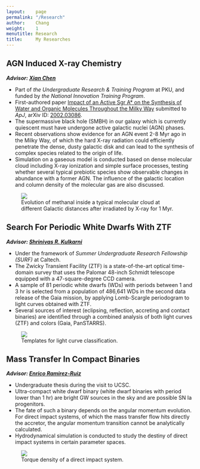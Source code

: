 ```yaml
---
layout:    page
permalink: "/Research"
author:    Chang
weight:    1
menutitle: Research
title:     My Researches
---
```

## AGN Induced X-ray Chemistry

***Advisor: [Xian Chen](http://kiaa.pku.edu.cn/people/xian-chen-陈弦)***

- Part of *the Undergraduate Research & Training Program* at PKU, and funded by *the National Innovation Training Program*.
- First-authored paper [Impact of an Active Sgr A* on the Synthesis of Water and Organic Molecules Throughout the Milky Way]((https://arxiv.org/abs/2002.03086)) submitted to *ApJ*, arXiv ID: [2002.03086](https://arxiv.org/abs/2002.03086).
- The supermassive black hole (SMBH) in our galaxy which is currently quiescent must have undergone active galactic nuclei (AGN) phases.
- Recent observations show evidence for an AGN event 2-8 Myr ago in the Milky Way, of which the hard X-ray radiation could efficiently penetrate the dense, dusty galactic disk and can lead to the synthesis of complex species related to the origin of life.
- Simulation on a gaseous model is conducted based on dense molecular cloud including X-ray ionization and simple surface processes, testing whether several typical prebiotic species show observable changes in abundance with a former AGN. The influence of the galactic location and column density of the molecular gas are also discussed.
<figure>
   <img src="{{ "/assets/h2co.pdf" | absolute_url }}" />
   <figcaption>Evolution of methanal inside a typical molecular cloud at different Galactic distances after irradiated by X-ray for 1 Myr.</figcaption>
</figure>


## Search For Periodic White Dwarfs With ZTF

***Advisor: [Shrinivas R. Kulkarni](http://www.astro.caltech.edu/~srk/)***

- Under the framework of *Summer Undergraduate Research Fellowship (SURF)* at Caltech.
- The Zwicky Transient Facility (ZTF) is a state-of-the-art optical time-domain survey that uses the Palomar 48-inch Schmidt telescope equipped with a 47-square-degree CCD camera.
- A sample of 81 periodic white dwarfs (WDs) with periods between 1 and 3 hr is selected from a population of 486,641 WDs in the second data release of the Gaia mission, by applying Lomb-Scargle periodogram to light curves obtained with ZTF.
- Several sources of interest (eclipsing, reflection, accreting and contact binaries) are identified through a combined analysis of both light curves (ZTF) and colors (Gaia, PanSTARRS).
<figure>
   <img src="{{ "/assets/Period_Class.eps" | absolute_url }}" />
   <figcaption>Templates for light curve classification.</figcaption>
</figure>


## Mass Transfer In Compact Binaries

***Advisor: [Enrico Ramirez-Ruiz](http://www.ucolick.org/~enrico/home.html)***

- Undergraduate thesis during the visit to UCSC.
- Ultra-compact white dwarf binary (white dwarf binaries with period lower than 1 hr) are bright GW sources in the sky and are possible SN Ia progenitors.
- The fate of such a binary depends on the angular momentum evolution. For direct impact systems, of which the mass transfer flow hits directly the accretor, the angular momentum transition cannot be analytically calculated.
- Hydrodynamical simulation is conducted to study the destiny of direct impact systems in certain parameter spaces.

<figure>
   <img src="{{ "/assets/TorqueDensity.pdf" | absolute_url }}" />
   <figcaption>Torque density of a direct impact system.</figcaption>
</figure>
